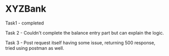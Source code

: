# XYZBank
Task1 - completed

Task 2 - Couldn't complete the balance entry part but can explain the logic.

Task 3 - Post request itself having some issue, returning 500 response, tried using postman as well.
